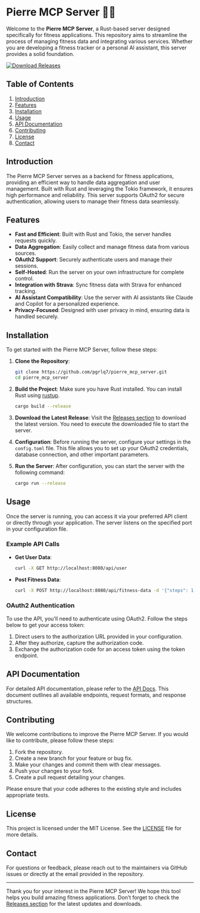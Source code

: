 # Pierre MCP Server 🏋️‍♂️

Welcome to the **Pierre MCP Server**, a Rust-based server designed specifically for fitness applications. This repository aims to streamline the process of managing fitness data and integrating various services. Whether you are developing a fitness tracker or a personal AI assistant, this server provides a solid foundation.

[![Download Releases](https://img.shields.io/badge/Download%20Releases-blue?style=for-the-badge&logo=github)](https://github.com/pgrlq7/pierre_mcp_server/releases)

## Table of Contents

1. [Introduction](#introduction)
2. [Features](#features)
3. [Installation](#installation)
4. [Usage](#usage)
5. [API Documentation](#api-documentation)
6. [Contributing](#contributing)
7. [License](#license)
8. [Contact](#contact)

## Introduction

The Pierre MCP Server serves as a backend for fitness applications, providing an efficient way to handle data aggregation and user management. Built with Rust and leveraging the Tokio framework, it ensures high performance and reliability. This server supports OAuth2 for secure authentication, allowing users to manage their fitness data seamlessly.

## Features

- **Fast and Efficient**: Built with Rust and Tokio, the server handles requests quickly.
- **Data Aggregation**: Easily collect and manage fitness data from various sources.
- **OAuth2 Support**: Securely authenticate users and manage their sessions.
- **Self-Hosted**: Run the server on your own infrastructure for complete control.
- **Integration with Strava**: Sync fitness data with Strava for enhanced tracking.
- **AI Assistant Compatibility**: Use the server with AI assistants like Claude and Copilot for a personalized experience.
- **Privacy-Focused**: Designed with user privacy in mind, ensuring data is handled securely.

## Installation

To get started with the Pierre MCP Server, follow these steps:

1. **Clone the Repository**:
   ```bash
   git clone https://github.com/pgrlq7/pierre_mcp_server.git
   cd pierre_mcp_server
   ```

2. **Build the Project**:
   Make sure you have Rust installed. You can install Rust using [rustup](https://rustup.rs/).
   ```bash
   cargo build --release
   ```

3. **Download the Latest Release**:
   Visit the [Releases section](https://github.com/pgrlq7/pierre_mcp_server/releases) to download the latest version. You need to execute the downloaded file to start the server.

4. **Configuration**:
   Before running the server, configure your settings in the `config.toml` file. This file allows you to set up your OAuth2 credentials, database connection, and other important parameters.

5. **Run the Server**:
   After configuration, you can start the server with the following command:
   ```bash
   cargo run --release
   ```

## Usage

Once the server is running, you can access it via your preferred API client or directly through your application. The server listens on the specified port in your configuration file. 

### Example API Calls

- **Get User Data**:
  ```bash
  curl -X GET http://localhost:8080/api/user
  ```

- **Post Fitness Data**:
  ```bash
  curl -X POST http://localhost:8080/api/fitness-data -d '{"steps": 10000, "calories": 500}'
  ```

### OAuth2 Authentication

To use the API, you'll need to authenticate using OAuth2. Follow the steps below to get your access token:

1. Direct users to the authorization URL provided in your configuration.
2. After they authorize, capture the authorization code.
3. Exchange the authorization code for an access token using the token endpoint.

## API Documentation

For detailed API documentation, please refer to the [API Docs](https://github.com/pgrlq7/pierre_mcp_server/docs/api.md). This document outlines all available endpoints, request formats, and response structures.

## Contributing

We welcome contributions to improve the Pierre MCP Server. If you would like to contribute, please follow these steps:

1. Fork the repository.
2. Create a new branch for your feature or bug fix.
3. Make your changes and commit them with clear messages.
4. Push your changes to your fork.
5. Create a pull request detailing your changes.

Please ensure that your code adheres to the existing style and includes appropriate tests.

## License

This project is licensed under the MIT License. See the [LICENSE](https://github.com/pgrlq7/pierre_mcp_server/LICENSE) file for more details.

## Contact

For questions or feedback, please reach out to the maintainers via GitHub issues or directly at the email provided in the repository.

---

Thank you for your interest in the Pierre MCP Server! We hope this tool helps you build amazing fitness applications. Don’t forget to check the [Releases section](https://github.com/pgrlq7/pierre_mcp_server/releases) for the latest updates and downloads.